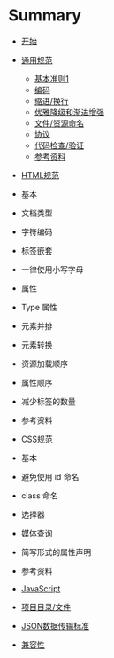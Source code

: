 # Summary

* [开始](README.md)
* [通用规范](common.md)
	* [基本准则1](/globalegrow-web-standard/content/common.html#基本准则)
	* [编码](common.md#编码)
	* [缩进/换行](common.md#缩进/换行)
	* [优雅降级和渐进增强](common.md#优雅降级和渐进增强)
	* [文件/资源命名](common.md#文件/资源命名)
	* [协议](common.md#协议)
	* [代码检查/验证](common.md#代码检查/验证)
	* [参考资料](common.md#参考资料)

* [HTML规范](html.md)
* 基本
* 文档类型
* 字符编码
* 标签嵌套
* 一律使用小写字母
* 属性
* Type 属性
* 元素并排
* 元素转换
* 资源加载顺序
* 属性顺序
* 减少标签的数量
* 参考资料
* [CSS规范](css.md)
* 基本
* 避免使用 id 命名
* class 命名
* 选择器
* 媒体查询
* 简写形式的属性声明
* 参考资料
* [JavaScript](javascript.md)
* [项目目录/文件](folder.md)
* [JSON数据传输标准](json.md)
* [兼容性](compatible.md)
